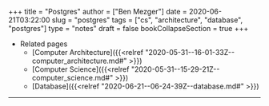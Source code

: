 +++
title = "Postgres"
author = ["Ben Mezger"]
date = 2020-06-21T03:22:00
slug = "postgres"
tags = ["cs", "architecture", "database", "postgres"]
type = "notes"
draft = false
bookCollapseSection = true
+++

-   Related pages
    -   [Computer Architecture]({{<relref "2020-05-31--16-01-33Z--computer_architecture.md#" >}})
    -   [Computer Science]({{<relref "2020-05-31--15-29-21Z--computer_science.md#" >}})
    -   [Database]({{<relref "2020-06-21--06-24-39Z--database.md#" >}})

---
